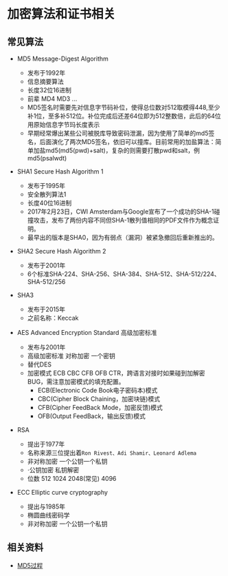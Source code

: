 # 加密算法和证书相关

## 常见算法

- MD5 Message-Digest Algorithm
  - 发布于1992年
  - 信息摘要算法
  - 长度32位16进制
  - 前辈 MD4 MD3 ...
  - MD5签名时需要先对信息字节码补位，使得总位数对512取模得448,至少补1位，至多补512位。补位完成后还差64位即为512整数倍，此后的64位用原始信息字节玛长度表示
  - 早期经常爆出某些公司被脱库导致密码泄漏，因为使用了简单的md5签名，后面演化了两次MD5签名，依旧可以撞库。目前常用的加盐算法：简单加盐md5(md5(pwd)+salt)，复杂的则需要打散pwd和salt，例md5(psalwdt)
- SHA1 Secure Hash Algorithm 1
  - 发布于1995年
  - 安全散列算法1
  - 长度40位16进制
  - 2017年2月23日，CWI Amsterdam与Google宣布了一个成功的SHA-1碰撞攻击，发布了两份内容不同但SHA-1散列值相同的PDF文件作为概念证明。
  - 最早出的版本是SHA0，因为有弱点（漏洞）被紧急撤回后重新推出的。
- SHA2 Secure Hash Algorithm 2
  - 发布于2001年
  - 6个标准SHA-224、SHA-256、SHA-384、SHA-512、SHA-512/224、SHA-512/256
- SHA3
  - 发布于2015年
  - 之前名称：Keccak
- AES Advanced Encryption Standard 高级加密标准
  - 发布与2001年
  - 高级加密标准 对称加密 一个密钥
  - 替代DES
  - 加密模式 ECB CBC CFB OFB CTR，跨语言对接时如果碰到加解密BUG，需注意加密模式的填充配置。
    - ECB(Electronic Code Book电子密码本)模式
    - CBC(Cipher Block Chaining，加密块链)模式
    - CFB(Cipher FeedBack Mode，加密反馈)模式
    - OFB(Output FeedBack，输出反馈)模式
- RSA
  - 提出于1977年
  - 名称来源三位提出着`Ron Rivest、Adi Shamir、Leonard Adlema`
  - 非对称加密 一个公钥一个私钥
  - ·公钥加密 私钥解密
  - 位数 512 1024 2048(常见) 4096

- ECC Elliptic curve cryptography
  - 提出与1985年
  - 椭圆曲线密码学
  - 非对称加密 一个公钥一个私钥


## 相关资料

- [MD5过程](https://zhuanlan.zhihu.com/p/127883221)
